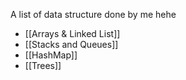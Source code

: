 A list of data structure done by me hehe
* [[Arrays & Linked List]]
* [[Stacks and Queues]]
* [[HashMap]]
* [[Trees]]



